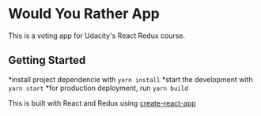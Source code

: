 # Would You Rather App

This is a voting app for Udacity's React Redux course. 

## Getting Started

*install project dependencie with `yarn install`
*start the development with `yarn start`
*for production deployment, run `yarn build`

This is built with React and Redux using [create-react-app](https://github.com/facebook/create-react-app)